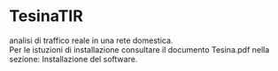 # TesinaTIR
analisi di traffico reale in una rete domestica.<br />
Per le istuzioni di installazione consultare il documento Tesina.pdf nella sezione: Installazione del software.

